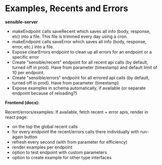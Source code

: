 # Examples, Recents and Errors

**sensible-server**

- makeEndpoint calls saveRecent which saves all info (body, response, etc) into a file. This file is trimmed every day using a cron.
- makeEndpoint calls saveError which saves all info (body, response, error, etc.) into a file.
- Expose clearErrors endpoint to clean up all errors for an endpoint or a specific error
- Create "sensible/recent" endpoint for all recent api calls (by default, turned off in prod). Have from parameter (timestamp) and default limit of 10 per endpoint.
- Create "sensible/errors" endpoint for all errored api calls (by default, turned off in prod). Have from parameter (timestamp)
- Expose examples in schema automatically, if available (or separate endpoint because of reloading?)

**Frontend (docs):**

Recent/errors/examples:
If available, fetch recent + error apis, render in react page:

- on the top the global recent calls
- for every endpoint the recent/errors calls there individually with run-again button
- refresh every second (with from parameter for efficiency)
- render examples per endpoint
- option to test endpoint with custom parameters
- option to create example for other type interfaces
